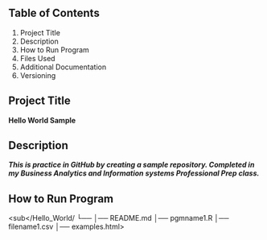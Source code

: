 ## Table of Contents 
1. Project Title 
2. Description
3. How to Run Program
4. Files Used
5. Additional Documentation
6. Versioning
## Project Title
**Hello World Sample**
## Description
***This is practice in GitHub by creating a sample repository. Completed in my Business Analytics and Information systems Professional Prep class.***
## How to Run Program
<sub</Hello_World/
└── 
    │── README.md
    │── pgmname1.R
    │── filename1.csv
    │── examples.html>
   
